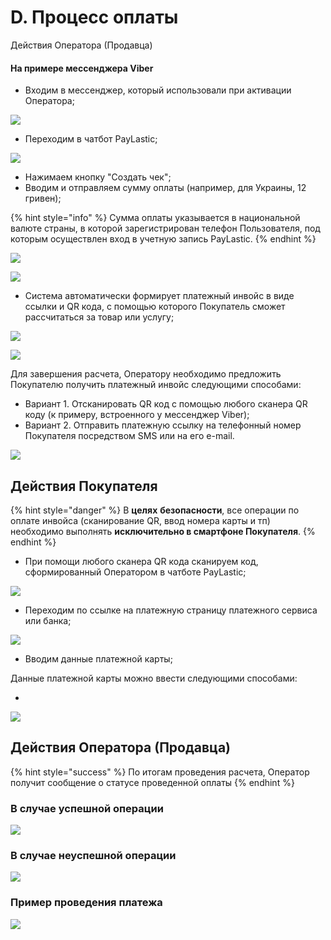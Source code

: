 # D. Процесс оплаты

Действия Оператора \(Продавца\)

#### На примере мессенджера Viber

* Входим в мессенджер, который использовали при активации Оператора;

![](.gitbook/assets/image-52.png)

* Переходим в чатбот PayLastic;

![](.gitbook/assets/image-17.png)

* Нажимаем кнопку "Создать чек";
* Вводим и отправляем сумму оплаты \(например, для Украины, 12 гривен\);

{% hint style="info" %}
Сумма оплаты указывается в национальной валюте страны, в которой зарегистрирован телефон Пользователя, под которым осуществлен вход в учетную запись PayLastic.
{% endhint %}

![](.gitbook/assets/image-57.png)

![](.gitbook/assets/image-8.png)

* Система автоматически формирует платежный инвойс в виде ссылки и QR кода, с помощью которого Покупатель сможет рассчитаться  за товар или услугу;

![](.gitbook/assets/image-33.png)

![](.gitbook/assets/image-39.png)

Для завершения расчета, Оператору необходимо предложить Покупателю получить платежный инвойс следующими способами:

* Вариант 1. Отсканировать QR код с помощью любого сканера QR коду \(к примеру, встроенного у мессенджер Viber\);
* Вариант 2. Отправить платежную ссылку на телефонный номер Покупателя посредством SMS или на его e-mail.

![](.gitbook/assets/image-3.png)

## Действия Покупателя

{% hint style="danger" %}
В **целях** **безопасности**, все операции по оплате инвойса \(сканирование QR, ввод номера карты и тп\) необходимо выполнять **исключительно в смартфоне Покупателя**.
{% endhint %}

* При помощи любого сканера QR кода сканируем код, сформированный Оператором в чатботе PayLastic; 

![](.gitbook/assets/image-44.png)

* Переходим по ссылке на платежную страницу платежного сервиса или банка;

![](.gitbook/assets/image-60.png)

* Вводим данные платежной карты;

Данные платежной карты можно ввести следующими способами:

* 
![](.gitbook/assets/image-11.png)

## Действия Оператора \(Продавца\)

{% hint style="success" %}
По итогам проведения расчета, Оператор получит сообщение о статусе проведенной оплаты
{% endhint %}

### В случае успешной операции

![](.gitbook/assets/image-41.png)

### В случае неуспешной операции

![](.gitbook/assets/image-27.png)

### Пример проведения платежа

![](.gitbook/assets/ezgif.com-video-to-gif_mnaual.gif)

